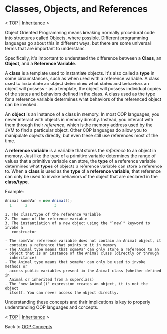 # Classes, Objects, and References

< [TOP](OOP-Concepts) | [Inheritance](Inheritance) >

Object Oriented Programming means breaking normally procedural code into
structures called Objects, where possible. Different programming languages go
about this in different ways, but there are some universal terms that are
important to understand.

Specifically, it's important to understand the difference between a **Class**,
an **Object**, and a **Reference Variable**.

A **class** is a template used to instantiate objects. It's also called a
**type** in some circumstances, such as when used with a reference variable. A
class used to instantiate an object determines what states and behaviors an
object will possess - as a template, the object will possess individual copies
of the states and behaviors defined in the class. A class used as the type for
a reference variable determines what behaviors of the referenced object can be
invoked.

An **object** is an instance of a class in memory. In most OOP languages, you
never interact with objects in memory directly. Instead, you interact with them
through their *reference*, which is the memory address used by the JVM to find
a particular object. Other OOP languages do allow you to manipulate objects
directly, but even these still use references most of the time.

A **reference variable** is a variable that stores the *reference* to an object
in memory. Just like the type of a primitive variable determines the range of
values that a primitive variable can store, the **type** of a reference
variable determines what **types** of objects a reference variable can store a
reference to. When a **class** is used as the **type** of a **reference
variable**, that reference can only be used to invoke behaviors of the object
that are declared in the **class/type**.

Example: 
```java
Animal someVar = new Animal();
  1      2            3
```
    1. The class/type of the reference variable
    2. The name of the reference variable
    3. The instantiation of a new object using the "`new`" keyword to invoke a
       constructor

    - The someVar reference variable does not contain an Animal object, it
      contains a reference that points to it in memory
    - The Animal type means that someVar can only store a reference to an
      object that is an instance of the Animal class (directly or through
      inheritance)
    - The Animal type means that someVar can only be used to invoke methods or
      access public variables present in the Animal class (whether defined in
      Animal or inherited from a superclass)
    - The "new Animal()" expression creates an object, it is not the object
      itself. You can never access the object directly. 

Understanding these concepts and their implications is key to properly
understanding OOP languages and concepts.

< [TOP](OOP-Concepts) | [Inheritance](Inheritance) >

Back to [OOP Concepts](OOP-Concepts)
